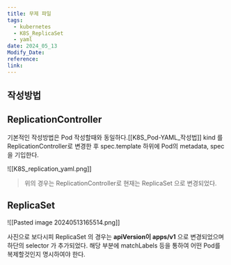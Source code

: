 ```yaml
---
title: 무제 파일
tags:
  - kubernetes
  - K8S_ReplicaSet
  - yaml
date: 2024_05_13
Modify_Date: 
reference: 
link:
---
```

## 작성방법

## ReplicationController
기본적인 작성방법은 Pod 작성할때와 동일하다.[[K8S_Pod-YAML_작성법]]
kind 를 ReplicationController로 변경한 후 spec.template 하위에 Pod의 metadata, spec을 기입한다.

![[K8S_replication_yaml.png]]

> 위의 경우는 ReplicationController로 현재는 ReplicaSet 으로 변경되었다.

## ReplicaSet
![[Pasted image 20240513165514.png]]

사진으로 보다시피 ReplicaSet 의 경우는 **apiVersion이 apps/v1** 으로 변경되었으며 하단의 selector 가 추가되었다. 해당 부분에 matchLabels 등을 통하여 어떤 Pod를 복제할것인지 명시하여야 한다.